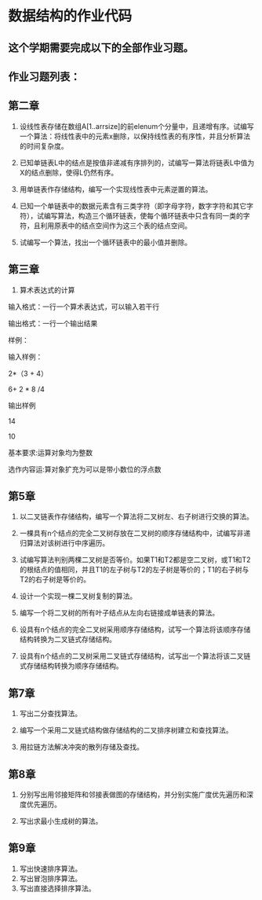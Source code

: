 # 数据结构的作业代码

## 这个学期需要完成以下的全部作业习题。

## 作业习题列表：

## 第二章

1. 设线性表存储在数组A[1..arrsize]的前elenum个分量中，且递增有序。试编写一个算法：将线性表中的元素x删除，以保持线性表的有序性，并且分析算法的时间复杂度。

2. 已知单链表L中的结点是按值非递减有序排列的，试编写一算法将链表L中值为X的结点删除，使得L仍然有序。

3. 用单链表作存储结构，编写一个实现线性表中元素逆置的算法。

4. 已知一个单链表中的数据元素含有三类字符（即字母字符，数字字符和其它字符），试编写算法，构造三个循环链表，使每个循环链表中只含有同一类的字符，且利用原表中的结点空间作为这三个表的结点空间。

5. 试编写一个算法，找出一个循环链表中的最小值并删除。




## 第三章

1. 算术表达式的计算

输入格式：一行一个算术表达式，可以输入若干行

输出格式：一行一个输出结果

样例：

输入样例：

2*（3 + 4）

6+ 2 * 8 /4

输出样例

14

10

基本要求:运算对象均为整数

选作内容运:算对象扩充为可以是带小数位的浮点数


## 第5章


1. 以二叉链表作存储结构，编写一个算法将二叉树左、右子树进行交换的算法。

2. 一棵具有n个结点的完全二叉树存放在二叉树的顺序存储结构中，试编写非递归算法对该树进行中序遍历。

3.    试编写算法判别两棵二叉树是否等价。如果T1和T2都是空二叉树，或T1和T2的根结点的值相同，并且T1的左子树与T2的左子树是等价的；T1的右子树与T2的右子树是等价的。

4. 设计一个实现一棵二叉树复制的算法。

5. 编写一个将二叉树的所有叶子结点从左向右链接成单链表的算法。

6. 设具有n个结点的完全二叉树采用顺序存储结构，试写一个算法将该顺序存储结构转换为二叉链式存储结构。

7. 设具有n个结点的二叉树采用二叉链式存储结构，试写出一个算法将该二叉链式存储结构转换为顺序存储结构。




## 第7章

1. 写出二分查找算法。

2. 编写一个采用二叉链式结构做存储结构的二叉排序树建立和查找算法。

3. 用拉链方法解决冲突的散列存储及查找。


## 第8章

1. 分别写出用邻接矩阵和邻接表做图的存储结构，并分别实施广度优先遍历和深度优先遍历。

2. 写出求最小生成树的算法。

 


## 第9章

1. 写出快速排序算法。
2. 写出冒泡排序算法。
3. 写出直接选择排序算法。


